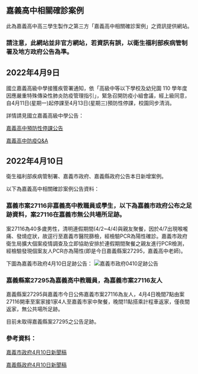 ## 嘉義高中相關確診案例

此為嘉義高中高三學生製作之第三方「嘉義高中相關確診案例」之資訊提供網站。

### 請注意，此網站並非官方網站，若資訊有誤，以衛生福利部疾病管制署及地方政府公告為準。

## 2022年4月9日

國立嘉義高級中學接獲疾管署通知，依「高級中等以下學校及幼兒園 110 學年度因應嚴重特殊傳染性肺炎防疫管理指引」，緊急召開防疫小組會議，經上級同意，自4月11日(星期一)起停課至4月13日(星期三)預防性停課，校園同步清消。

詳情請見國立嘉義高級中學公告：

[嘉義高中預防性停課公告](https://www.cysh.cy.edu.tw/p/406-1008-46512,r12.php)

[嘉義高中防疫Q&A](https://www.cysh.cy.edu.tw/app/index.php?Action=downloadfile&file=WVhSMFlXTm9MelV4TDNCMFlWODBNell3T0Y4ME16VTFNVGhmTVRBMk56UXVjR1Jt&fname=OO54USWXUS40VXHHA404RK14RKNKOOICQOUW4020VX05FG40ZWROLOB4WWOOA0OKWW54UXZXDG0405XTMOPKTS34OPB0GCGCLPYTXW50XWB4CDOO140024DCGCLK0115JCLKSXHGTWFGSWHCUS30A110)

## 2022年4月10日

衛生福利部疾病管制署、嘉義市政府、嘉義縣政府公告本日新增案例。

以下為嘉義高中相關確診案例公告資料：

### 嘉義市案27116非嘉義高中教職員或學生，以下為嘉義市政府公布之足跡資料，案27116在嘉義市無公共場所足跡。

案27116為40多歲男性，清明連假期間(4/2~4/4)與親友聚餐，因於4/7出現喉嚨痛、發燒症狀，故逕行至嘉義市醫院篩檢，經檢驗PCR為陽性確診。嘉義市政府衛生局擴大個案疫情調查及立即協助安排於連假期間聚餐之親友進行PCR檢測，經檢驗發現個案友人PCR亦為陽性(即是今日嘉義縣案27295，嘉義高中老師)。

下圖為嘉義市政府4月10日足跡公告：
![嘉義市政府0410足跡公告](https://user-images.githubusercontent.com/99020504/162608586-b40a6b45-6f58-4d07-a97c-606cab2fa2ed.jpg)



### 嘉義縣案27295為嘉義高中教職員，為嘉義市案27116友人

嘉義縣案27295與嘉義市今日公佈嘉義市案27116為友人，4月4日晚間7點由案27116開車至案家接1家4人至嘉義市家中聚餐，晚間11點搭乘計程車返家，僅夜間返家，無公共場所足跡。

目前未取得嘉義縣案27295之公告足跡。


### 參考資料：

[嘉義市政府4月10日新聞稿](https://www.chiayi.gov.tw/News_Content.aspx?n=454&sms=9149&s=639411)

[嘉義縣政府4月10日新聞稿](https://www.cyhg.gov.tw/News_Content.aspx?n=20C1A3DAF6A74FCE&sms=CA3FB4291106E1D9&s=1B3FCFACA3BA612B)
